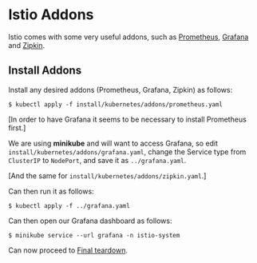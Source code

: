 # Istio Addons

Istio comes with some very useful addons, such as [Prometheus](https://prometheus.io/),
[Grafana](https://grafana.com/) and [Zipkin](https://zipkin.io/).

## Install Addons

Install any desired addons (Prometheus, Grafana, Zipkin) as follows:

    $ kubectl apply -f install/kubernetes/addons/prometheus.yaml

[In order to have Grafana it seems to be necessary to install Prometheus first.]

We are using __minikube__ and will want to access Grafana, so edit
`install/kubernetes/addons/grafana.yaml`, change the Service type
from `ClusterIP` to `NodePort`, and save it as `../grafana.yaml`.

[And the same for `install/kubernetes/addons/zipkin.yaml`.]

Can then run it as follows:

    $ kubectl apply -f ../grafana.yaml

Can then open our Grafana dashboard as follows:

    $ minikube service --url grafana -n istio-system


Can now proceed to [Final teardown](09-Teardown.md).
